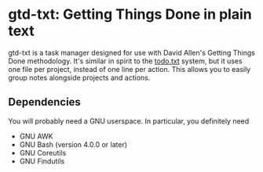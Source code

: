 # gtd-txt: Getting Things Done in plain text

gtd-txt is a task manager designed for use with David Allen's Getting Things
Done methodology. It's similar in spirit to the [todo.txt](http://todotxt.org/)
system, but it uses one file per project, instead of one line per action. This
allows you to easily group notes alongside projects and actions.

## Dependencies

You will probably need a GNU userspace. In particular, you definitely need

-   GNU AWK
-   GNU Bash (version 4.0.0 or later)
-   GNU Coreutils
-   GNU Findutils
